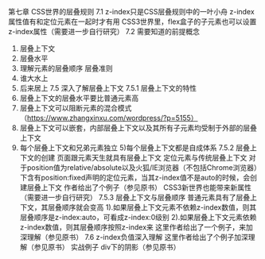 第七章 CSS世界的层叠规则
7.1 z-index只是CSS层叠规则中的一叶小舟
z-index属性值有和定位元素在一起时才有用
CSS3世界里，flex盒子的子元素也可以设置z-index属性（需要进一步自行研究）
7.2 需要知道的前提概念
1) 层叠上下文
2) 层叠水平
3) 理解元素的层叠顺序
层叠准则
1) 谁大水上
2) 后来居上
7.5 深入了解层叠上下文
7.5.1 层叠上下文的特性
1) 层叠上下文的层叠水平要比普通元素高
2) 层叠上下文可以阻断元素的混合模式（https://www.zhangxinxu.com/wordpress/?p=5155）
3) 层叠上下文可以嵌套，内部层叠上下文以及其所有子元素均受制于外部的层叠上下文
4) 每个层叠上下文和兄弟元素独立
5)每个层叠上下文都是自成体系
7.5.2 层叠上下文的创建
页面跟元素天生就具有层叠上下文
定位元素与传统层叠上下文
对于position值为relative/absolute以及火狐/IE浏览器（不包括Chrome浏览器）下含有position:fixed声明的定位元素，当其z-index值不是auto的时候，会创建层叠上下文
作者给出了个例子（参见原书）
CSS3新世界也能带来新属性（需要进一步自行研究）
7.5.3 层叠上下文与层叠顺序
普通元素具有了层叠上下文，其层叠顺序就会变高
1).如果层叠上下文元素不依赖z-index数值，则其层叠顺序是z-index:auto，可看成z-index:0级别
2).如果层叠上下文元素依赖z-index数值，则其层叠顺序按照z-index来
这里作者给出了一个例子，来加深理解（参见原书）
7.6 z-index负值深入理解
这里作者给出了个例子加深理解（参见原书）
实战例子 div下的阴影（参见原书）
